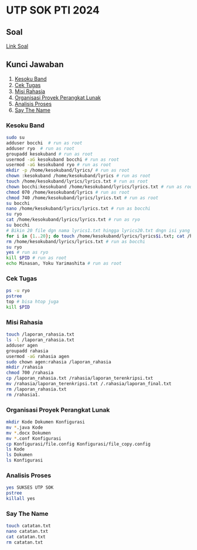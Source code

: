 # UTP SOK PTI 2024

## Soal

[Link Soal](https://s.ub.ac.id/utpsokpti24aklwid)

## Kunci Jawaban

1. [Kesoku Band](#kesoku-band)
2. [Cek Tugas](#cek-tugas)
3. [Misi Rahasia](#misi-rahasia)
4. [Organisasi Proyek Perangkat Lunak](#organisasi-proyek-perangkat-lunak)
5. [Analisis Proses](#analisis-proses)
6. [Say The Name](#say-the-name)

### Kesoku Band

```zsh
sudo su
adduser bocchi  # run as root
adduser ryo  # run as root
groupadd kesokuband # run as root
usermod -aG kesokuband bocchi # run as root
usermod -aG kesokuband ryo # run as root
mkdir -p /home/kesokuband/lyrics/ # run as root
chown :kesokuband /home/kesokuband/lyrics # run as root
touch /home/kesokuband/lyrics/lyrics.txt # run as root
chown bocchi:kesokuband /home/kesokuband/lyrics/lyrics.txt # run as root
chmod 070 /home/kesokuband/lyrics # run as root
chmod 740 /home/kesokuband/lyrics/lyrics.txt # run as root
su bocchi
nano /home/kesokuband/lyrics/lyrics.txt # run as bocchi 
su ryo
cat /home/kesokuband/lyrics/lyrics.txt # run as ryo
su bocchi 
# Bikin 20 file dgn nama lyrics1.txt hingga lyrics20.txt dngn isi yang sama dgn file lyrics.txt, caranya bebas salah satu caranya adalah bash scripting 
for i in {1..20}; do touch /home/kesokuband/lyrics/lyrics$i.txt; cat /home/kesokuband/lyrics/lyrics.txt > /home/kesokuband/lyrics/lyrics$i.txt; done; # run as bocchi 
rm /home/kesokuband/lyrics/lyrics.txt # run as bocchi 
su ryo
yes # run as ryo
kill $PID # run as root
echo Minasan, Yoku Yarimashita # run as root
```

### Cek Tugas

```zsh
ps -u ryo
pstree
top # bisa htop juga
kill $PID
```

### Misi Rahasia 

```zsh
touch /laporan_rahasia.txt
ls -l /laporan_rahasia.txt
adduser agen
groupadd rahasia
usermod -aG rahasia agen
sudo chown agen:rahasia /laporan_rahasia
mkdir /rahasia
chmod 700 /rahasia
cp /laporan_rahasia.txt /rahasia/laporan_terenkripsi.txt
mv /rahasia/laporan_terenkripsi.txt /.rahasia/laporan_final.txt
rm /laporan_rahasia.txt
rm /rahasia1. 
```

### Organisasi Proyek Perangkat Lunak

```zsh
mkdir Kode Dokumen Konfigurasi
mv *.java Kode
mv *.docx Dokumen
mv *.conf Konfigurasi
cp Konfigurasi/file.config Konfigurasi/file_copy.config
ls Kode
ls Dokumen
ls Konfigurasi
```

### Analisis Proses

```zsh
yes SUKSES UTP SOK
pstree
killall yes
```

### Say The Name

```zsh
touch catatan.txt
nano catatan.txt
cat catatan.txt
rm catatan.txt
```